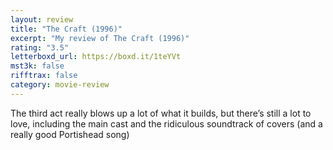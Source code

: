 ```yaml
---
layout: review
title: "The Craft (1996)"
excerpt: "My review of The Craft (1996)"
rating: "3.5"
letterboxd_url: https://boxd.it/1teYVt
mst3k: false
rifftrax: false
category: movie-review
---
```


The third act really blows up a lot of what it builds, but there’s still a lot to love, including the main cast and the ridiculous soundtrack of covers (and a really good Portishead song)
